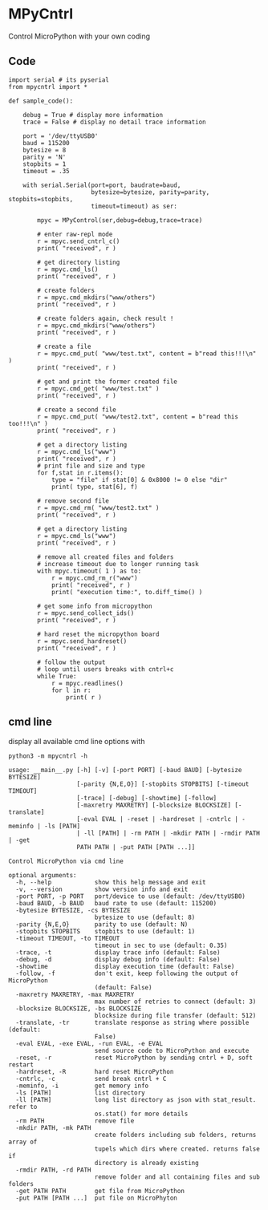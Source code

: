
# MPyCntrl

Control MicroPython with your own coding


## Code


    import serial # its pyserial 
    from mpycntrl import *

    def sample_code():
        
        debug = True # display more information 
        trace = False # display no detail trace information 

        port = '/dev/ttyUSB0'
        baud = 115200
        bytesize = 8
        parity = 'N'
        stopbits = 1
        timeout = .35

        with serial.Serial(port=port, baudrate=baud,
                           bytesize=bytesize, parity=parity, stopbits=stopbits,
                           timeout=timeout) as ser:

            mpyc = MPyControl(ser,debug=debug,trace=trace)
                
            # enter raw-repl mode
            r = mpyc.send_cntrl_c()
            print( "received", r )
            
            # get directory listing
            r = mpyc.cmd_ls()
            print( "received", r )
            
            # create folders
            r = mpyc.cmd_mkdirs("www/others")
            print( "received", r )

            # create folders again, check result !
            r = mpyc.cmd_mkdirs("www/others")
            print( "received", r )

            # create a file 
            r = mpyc.cmd_put( "www/test.txt", content = b"read this!!!\n" )
            print( "received", r )

            # get and print the former created file
            r = mpyc.cmd_get( "www/test.txt" )
            print( "received", r )

            # create a second file
            r = mpyc.cmd_put( "www/test2.txt", content = b"read this too!!!\n" )
            print( "received", r )

            # get a directory listing
            r = mpyc.cmd_ls("www")
            print( "received", r )
            # print file and size and type
            for f,stat in r.items():
                type = "file" if stat[0] & 0x8000 != 0 else "dir"
                print( type, stat[6], f)

            # remove second file
            r = mpyc.cmd_rm( "www/test2.txt" )
            print( "received", r )

            # get a directory listing
            r = mpyc.cmd_ls("www")
            print( "received", r )

            # remove all created files and folders 
            # increase timeout due to longer running task 
            with mpyc.timeout( 1 ) as to:
                r = mpyc.cmd_rm_r("www")
                print( "received", r )
                print( "execution time:", to.diff_time() )
                
            # get some info from micropython
            r = mpyc.send_collect_ids()
            print( "received", r )
            
            # hard reset the micropython board
            r = mpyc.send_hardreset()
            print( "received", r )
            
            # follow the output
            # loop until users breaks with cntrl+c
            while True:
                r = mpyc.readlines()        
                for l in r:
                    print( r )
                


                

## cmd line


display all available cmd line options with


    python3 -m mpycntrl -h

    usage: __main__.py [-h] [-v] [-port PORT] [-baud BAUD] [-bytesize BYTESIZE]
                       [-parity {N,E,O}] [-stopbits STOPBITS] [-timeout TIMEOUT]
                       [-trace] [-debug] [-showtime] [-follow]
                       [-maxretry MAXRETRY] [-blocksize BLOCKSIZE] [-translate]
                       [-eval EVAL | -reset | -hardreset | -cntrlc | -meminfo | -ls [PATH]
                       | -ll [PATH] | -rm PATH | -mkdir PATH | -rmdir PATH | -get
                       PATH PATH | -put PATH [PATH ...]]

    Control MicroPython via cmd line

    optional arguments:
      -h, --help            show this help message and exit
      -v, --version         show version info and exit
      -port PORT, -p PORT   port/device to use (default: /dev/ttyUSB0)
      -baud BAUD, -b BAUD   baud rate to use (default: 115200)
      -bytesize BYTESIZE, -cs BYTESIZE
                            bytesize to use (default: 8)
      -parity {N,E,O}       parity to use (default: N)
      -stopbits STOPBITS    stopbits to use (default: 1)
      -timeout TIMEOUT, -to TIMEOUT
                            timeout in sec to use (default: 0.35)
      -trace, -t            display trace info (default: False)
      -debug, -d            display debug info (default: False)
      -showtime             display execution time (default: False)
      -follow, -f           don't exit, keep following the output of MicroPython
                            (default: False)
      -maxretry MAXRETRY, -max MAXRETRY
                            max number of retries to connect (default: 3)
      -blocksize BLOCKSIZE, -bs BLOCKSIZE
                            blocksize during file transfer (default: 512)
      -translate, -tr       translate response as string where possible (default:
                            False)
      -eval EVAL, -exe EVAL, -run EVAL, -e EVAL
                            send source code to MicroPython and execute
      -reset, -r            reset MicroPython by sending cntrl + D, soft restart
      -hardreset, -R        hard reset MicroPython
      -cntrlc, -c           send break cntrl + C
      -meminfo, -i          get memory info
      -ls [PATH]            list directory
      -ll [PATH]            long list directory as json with stat_result. refer to
                            os.stat() for more details
      -rm PATH              remove file
      -mkdir PATH, -mk PATH
                            create folders including sub folders, returns array of
                            tupels which dirs where created. returns false if
                            directory is already existing
      -rmdir PATH, -rd PATH
                            remove folder and all containing files and sub folders
      -get PATH PATH        get file from MicroPython
      -put PATH [PATH ...]  put file on MicroPhyton

